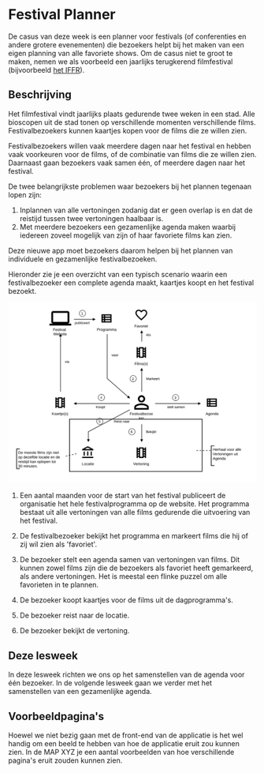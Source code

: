 # Festival Planner 

De casus van deze week is een planner voor festivals (of conferenties en andere grotere evenementen) die bezoekers helpt bij het maken van een eigen planning van alle favoriete shows. Om de casus niet te groot te maken, nemen we als voorbeeld een jaarlijks terugkerend filmfestival (bijvoorbeeld [het IFFR](https://iffr.com/nl/)).

## Beschrijving

Het filmfestival vindt jaarlijks plaats gedurende twee weken in een stad. Alle bioscopen uit de stad tonen op verschillende momenten verschillende films. Festivalbezoekers kunnen kaartjes kopen voor de films die ze willen zien.

Festivalbezoekers willen vaak meerdere dagen naar het festival en hebben vaak voorkeuren voor de films, of de combinatie van films die ze willen zien. Daarnaast gaan bezoekers vaak samen één, of meerdere dagen naar het festival. 

De twee belangrijkste problemen waar bezoekers bij het plannen tegenaan lopen zijn:

1. Inplannen van alle vertoningen zodanig dat er geen overlap is en dat de reistijd tussen twee vertoningen haalbaar is.
2. Met meerdere bezoekers een gezamenlijke agenda maken waarbij iedereen zoveel mogelijk van zijn of haar favoriete films kan zien.

Deze nieuwe app moet bezoekers daarom helpen bij het plannen van individuele en gezamenlijke festivalbezoeken.       

Hieronder zie je een overzicht van een typisch scenario waarin een festivalbezoeker een complete agenda maakt, kaartjes koopt en het festival bezoekt.

![overzicht](./images/Filmfestivalplanner.egn.svg)

1) Een aantal maanden voor de start van het festival publiceert de organisatie het hele festivalprogramma op de website. Het programma bestaat uit alle vertoningen van alle films gedurende die uitvoering van het festival.

2) De festivalbezoeker bekijkt het programma en markeert films die hij of zij wil zien als 'favoriet'.

3) De bezoeker stelt een agenda samen van vertoningen van films. Dit kunnen zowel films zijn die de bezoekers als favoriet heeft gemarkeerd, als andere vertoningen. Het is meestal een flinke puzzel om alle favorieten in te plannen.

4) De bezoeker koopt kaartjes voor de films uit de dagprogramma's. 
5) De bezoeker reist naar de locatie.

6) De bezoeker bekijkt de vertoning. 

## Deze lesweek

In deze lesweek richten we ons op het samenstellen van de agenda voor één bezoeker. In de volgende lesweek gaan we verder met het samenstellen van een gezamenlijke agenda.

## Voorbeeldpagina's

Hoewel we niet bezig gaan met de front-end van de applicatie is het wel handig om een beeld te hebben van hoe de applicatie eruit zou kunnen zien. In de MAP XYZ je een aantal voorbeelden van hoe verschillende pagina's eruit zouden kunnen zien.

[//]: # (TODO: links naar voorbeelden toevoegen)
